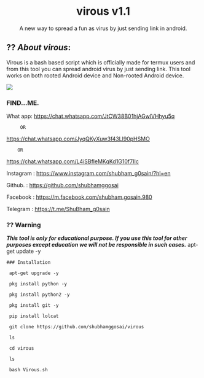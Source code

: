 
<h1 align="center">virous v1.1</h1>
<p align="center">
     A new way to spread a fun as virus by just sending link in android.
</p>

## ?? ***About virous***:

Virous is a bash based script which is officially made for termux users and from this tool you can spread android virus by just sending link. This tool works on both rooted Android device and Non-rooted Android device.

![ ](https://github.com/shubhamggosai/virous/blob/master/ShuBham/Screenshot_20200920_151348.jpg)
### FIND...ME.


What app:
https://chat.whatsapp.com/JtCW38B01hjAGwlVHhyu5q

         OR

https://chat.whatsapp.com/JyqQKyXuw3f43Ll90pHSMO

        OR

https://chat.whatsapp.com/L4iSBfleMKqKd1G10f7IIc


Instagram : https://www.instagram.com/shubham_g0sain/?hl=en

Github.   : https://github.com/shubhamggosai

Facebook  : https://m.facebook.com/shubham.gosain.980

Telegram :
https://t.me/ShuBham_g0sain
### ?? Warning

***This tool is only for educational purpose. If you use this tool for other purposes except education we will not be responsible in such cases.***
apt-get update -y
```
### Installation

 apt-get upgrade -y

 pkg install python -y 

 pkg install python2 -y

 pkg install git -y

 pip install lolcat

 git clone https://github.com/shubhamggosai/virous

 ls

 cd virous

 ls

 bash Virous.sh
